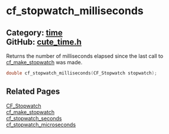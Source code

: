 [](../header.md ':include')

# cf_stopwatch_milliseconds

Category: [time](https://github.com/RandyGaul/cute_framework/blob/master/docs/api_reference?id=time)  
GitHub: [cute_time.h](https://github.com/RandyGaul/cute_framework/blob/master/include/cute_time.h)  
---

Returns the number of milliseconds elapsed since the last call to [cf_make_stopwatch](https://github.com/RandyGaul/cute_framework/blob/master/docs/time/cf_make_stopwatch.md) was made.

```cpp
double cf_stopwatch_milliseconds(CF_Stopwatch stopwatch);
```

## Related Pages

[CF_Stopwatch](https://github.com/RandyGaul/cute_framework/blob/master/docs/time/cf_stopwatch.md)  
[cf_make_stopwatch](https://github.com/RandyGaul/cute_framework/blob/master/docs/time/cf_make_stopwatch.md)  
[cf_stopwatch_seconds](https://github.com/RandyGaul/cute_framework/blob/master/docs/time/cf_stopwatch_seconds.md)  
[cf_stopwatch_microseconds](https://github.com/RandyGaul/cute_framework/blob/master/docs/time/cf_stopwatch_microseconds.md)  
